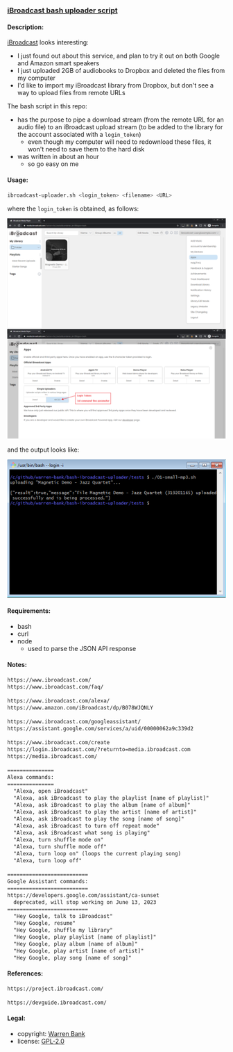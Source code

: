 ### [iBroadcast bash uploader script](https://github.com/warren-bank/bash-ibroadcast-uploader)

#### Description:

[iBroadcast](https://www.ibroadcast.com/) looks interesting:

* I just found out about this service, and plan to try it out on both Google and Amazon smart speakers
* I just uploaded 2GB of audiobooks to Dropbox and deleted the files from my computer
* I'd like to import my iBroadcast library from Dropbox, but don't see a way to upload files from remote URLs

The bash script in this repo:

* has the purpose to pipe a download stream (from the remote URL for an audio file) to an iBroadcast upload stream (to be added to the library for the account associated with a `login_token`)
  - even though my computer will need to redownload these files, it won't need to save them to the hard disk
* was written in about an hour
  - so go easy on me

#### Usage:

```bash
ibroadcast-uploader.sh <login_token> <filename> <URL>
```

where the `login_token` is obtained, as follows:<br>

![01_nav_menu](./etc/screenshots/01_nav_menu.png)
![02_login_token](./etc/screenshots/02_login_token.png)

and the output looks like:<br>

![03_test_result](./etc/screenshots/03_test_result.png)

#### Requirements:

* bash
* curl
* node
  - used to parse the JSON API response

#### Notes:

```text
https://www.ibroadcast.com/
https://www.ibroadcast.com/faq/

https://www.ibroadcast.com/alexa/
https://www.amazon.com/iBroadcast/dp/B078WJQNLY

https://www.ibroadcast.com/googleassistant/
https://assistant.google.com/services/a/uid/00000062a9c339d2

https://www.ibroadcast.com/create
https://login.ibroadcast.com/?returnto=media.ibroadcast.com
https://media.ibroadcast.com/

===============
Alexa commands:
===============
  "Alexa, open iBroadcast"
  "Alexa, ask iBroadcast to play the playlist [name of playlist]"
  "Alexa, ask iBroadcast to play the album [name of album]"
  "Alexa, ask iBroadcast to play the artist [name of artist]"
  "Alexa, ask iBroadcast to play the song [name of song]"
  "Alexa, ask iBroadcast to turn off repeat mode"
  "Alexa, ask iBroadcast what song is playing"
  "Alexa, turn shuffle mode on"
  "Alexa, turn shuffle mode off"
  "Alexa, turn loop on" (loops the current playing song)
  "Alexa, turn loop off"

==========================
Google Assistant commands:
==========================
https://developers.google.com/assistant/ca-sunset
  deprecated, will stop working on June 13, 2023
==========================
  "Hey Google, talk to iBroadcast"
  "Hey Google, resume"
  "Hey Google, shuffle my library"
  "Hey Google, play playlist [name of playlist]"
  "Hey Google, play album [name of album]"
  "Hey Google, play artist [name of artist]"
  "Hey Google, play song [name of song]"
```

#### References:

```text
https://project.ibroadcast.com/

https://devguide.ibroadcast.com/
```

#### Legal:

* copyright: [Warren Bank](https://github.com/warren-bank)
* license: [GPL-2.0](https://www.gnu.org/licenses/old-licenses/gpl-2.0.txt)
